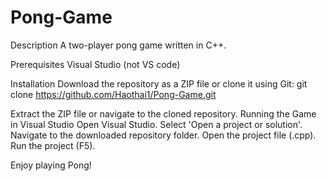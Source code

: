 # Pong-Game
Description
A two-player pong game written in C++.

Prerequisites
Visual Studio (not VS code)

Installation
Download the repository as a ZIP file or clone it using Git:
git clone https://github.com/Haothai1/Pong-Game.git

Extract the ZIP file or navigate to the cloned repository.
Running the Game in Visual Studio
Open Visual Studio.
Select 'Open a project or solution'.
Navigate to the downloaded repository folder.
Open the project file (.cpp).
Run the project (F5).

Enjoy playing Pong!

